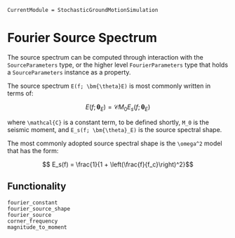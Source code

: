 ```@meta
CurrentModule = StochasticGroundMotionSimulation
```

# Fourier Source Spectrum

The source spectrum can be computed through interaction with the `SourceParameters` type, or the higher level `FourierParameters` type that holds a `SourceParameters` instance as a property.

The source spectrum ``E(f; \bm{\theta}E)`` is most commonly written in terms of:
```math
  E(f; \bm{\theta}_E) = \mathcal{C} M_0 E_s(f; \bm{\theta}_E)
```
where ``\mathcal{C}`` is a constant term, to be defined shortly, ``M_0`` is the seismic moment, and ``E_s(f; \bm{\theta}_E)`` is the source spectral shape.

The most commonly adopted source spectral shape is the ``\omega^2`` model that has the form:
```math
 E_s(f) = \frac{1}{1 + \left(\frac{f}{f_c}\right)^2}
```

## Functionality

```@docs
fourier_constant
fourier_source_shape
fourier_source
corner_frequency
magnitude_to_moment
```
